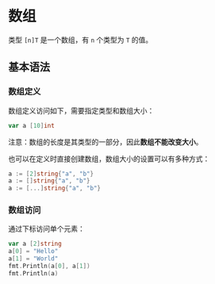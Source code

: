 # 数组

类型 `[n]T` 是一个数组，有 `n` 个类型为 `T` 的值。

## 基本语法

### 数组定义

数组定义访问如下，需要指定类型和数组大小：

```go
var a [10]int
```

注意：数组的长度是其类型的一部分，因此**数组不能改变大小**。

也可以在定义时直接创建数组，数组大小的设置可以有多种方式：

```go
a := [2]string{"a", "b"}
a := []string{"a", "b"}
a := [...]string{"a", "b"}
```

### 数组访问

通过下标访问单个元素：

```go
var a [2]string
a[0] = "Hello"
a[1] = "World"
fmt.Println(a[0], a[1])
fmt.Println(a)
```

